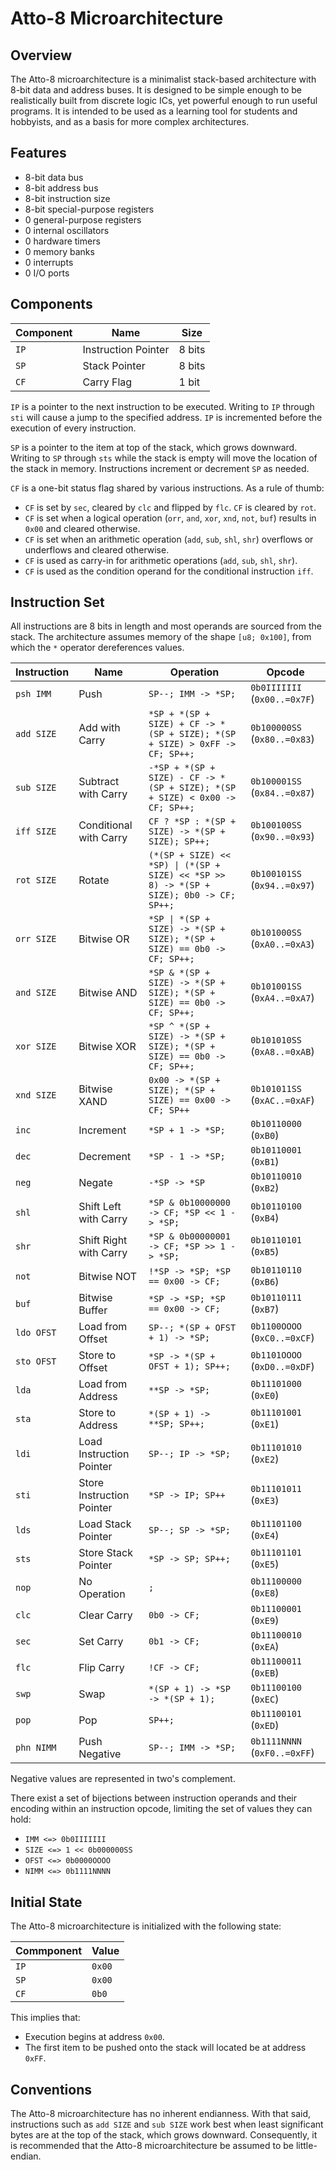 # Atto-8 Microarchitecture

## Overview

The Atto-8 microarchitecture is a minimalist stack-based architecture with 8-bit data and address buses. It is designed to be simple enough to be realistically built from discrete logic ICs, yet powerful enough to run useful programs. It is intended to be used as a learning tool for students and hobbyists, and as a basis for more complex architectures.

## Features

- 8-bit data bus
- 8-bit address bus
- 8-bit instruction size
- 8-bit special-purpose registers
- 0 general-purpose registers
- 0 internal oscillators
- 0 hardware timers
- 0 memory banks
- 0 interrupts
- 0 I/O ports

## Components

| Component | Name                | Size   |
| --------- | ------------------- | ------ |
| `IP`      | Instruction Pointer | 8 bits |
| `SP`      | Stack Pointer       | 8 bits |
| `CF`      | Carry Flag          | 1 bit  |

`IP` is a pointer to the next instruction to be executed. Writing to `IP` through `sti` will cause a jump to the specified address. `IP` is incremented before the execution of every instruction.

`SP` is a pointer to the item at top of the stack, which grows downward. Writing to `SP` through `sts` while the stack is empty will move the location of the stack in memory. Instructions increment or decrement `SP` as needed.

`CF` is a one-bit status flag shared by various instructions. As a rule of thumb:

- `CF` is set by `sec`, cleared by `clc` and flipped by `flc`. `CF` is cleared by `rot`.
- `CF` is set when a logical operation (`orr`, `and`, `xor`, `xnd`, `not`, `buf`) results in `0x00` and cleared otherwise.
- `CF` is set when an arithmetic operation (`add`, `sub`, `shl`, `shr`) overflows or underflows and cleared otherwise.
- `CF` is used as carry-in for arithmetic operations (`add`, `sub`, `shl`, `shr`).
- `CF` is used as the condition operand for the conditional instruction `iff`.

## Instruction Set

All instructions are 8 bits in length and most operands are sourced from the stack. The architecture assumes memory of the shape `[u8; 0x100]`, from which the `*` operator dereferences values.

| Instruction | Name                      | Operation                                                                               | Opcode                       |
| ----------- | ------------------------- | --------------------------------------------------------------------------------------- | ---------------------------- |
| `psh IMM`   | Push                      | `SP--; IMM -> *SP;`                                                                     | `0b0IIIIIII` (`0x00..=0x7F`) |
| `add SIZE`  | Add with Carry            | `*SP + *(SP + SIZE) + CF -> *(SP + SIZE); *(SP + SIZE) > 0xFF -> CF; SP++;`             | `0b100000SS` (`0x80..=0x83`) |
| `sub SIZE`  | Subtract with Carry       | `-*SP + *(SP + SIZE) - CF -> *(SP + SIZE); *(SP + SIZE) < 0x00 -> CF; SP++;`            | `0b100001SS` (`0x84..=0x87`) |
| `iff SIZE`  | Conditional with Carry    | `CF ? *SP : *(SP + SIZE) -> *(SP + SIZE); SP++;`                                        | `0b100100SS` (`0x90..=0x93`) |
| `rot SIZE`  | Rotate                    | `(*(SP + SIZE) << *SP) \| (*(SP + SIZE) << *SP >> 8) -> *(SP + SIZE); 0b0 -> CF; SP++;` | `0b100101SS` (`0x94..=0x97`) |
| `orr SIZE`  | Bitwise OR                | `*SP \| *(SP + SIZE) -> *(SP + SIZE); *(SP + SIZE) == 0b0 -> CF; SP++;`                 | `0b101000SS` (`0xA0..=0xA3`) |
| `and SIZE`  | Bitwise AND               | `*SP & *(SP + SIZE) -> *(SP + SIZE); *(SP + SIZE) == 0b0 -> CF; SP++;`                  | `0b101001SS` (`0xA4..=0xA7`) |
| `xor SIZE`  | Bitwise XOR               | `*SP ^ *(SP + SIZE) -> *(SP + SIZE); *(SP + SIZE) == 0b0 -> CF; SP++;`                  | `0b101010SS` (`0xA8..=0xAB`) |
| `xnd SIZE`  | Bitwise XAND              | `0x00 -> *(SP + SIZE); *(SP + SIZE) == 0x00 -> CF; SP++`                                | `0b101011SS` (`0xAC..=0xAF`) |
| `inc`       | Increment                 | `*SP + 1 -> *SP;`                                                                       | `0b10110000` (`0xB0`)        |
| `dec`       | Decrement                 | `*SP - 1 -> *SP;`                                                                       | `0b10110001` (`0xB1`)        |
| `neg`       | Negate                    | `-*SP -> *SP`                                                                           | `0b10110010` (`0xB2`)        |
| `shl`       | Shift Left with Carry     | `*SP & 0b10000000 -> CF; *SP << 1 -> *SP;`                                              | `0b10110100` (`0xB4`)        |
| `shr`       | Shift Right with Carry    | `*SP & 0b00000001 -> CF; *SP >> 1 -> *SP;`                                              | `0b10110101` (`0xB5`)        |
| `not`       | Bitwise NOT               | `!*SP -> *SP; *SP == 0x00 -> CF;`                                                       | `0b10110110` (`0xB6`)        |
| `buf`       | Bitwise Buffer            | `*SP -> *SP; *SP == 0x00 -> CF;`                                                        | `0b10110111` (`0xB7`)        |
| `ldo OFST`  | Load from Offset          | `SP--; *(SP + OFST + 1) -> *SP;`                                                        | `0b1100OOOO` (`0xC0..=0xCF`) |
| `sto OFST`  | Store to Offset           | `*SP -> *(SP + OFST + 1); SP++;`                                                        | `0b1101OOOO` (`0xD0..=0xDF`) |
| `lda`       | Load from Address         | `**SP -> *SP;`                                                                          | `0b11101000` (`0xE0`)        |
| `sta`       | Store to Address          | `*(SP + 1) -> **SP; SP++;`                                                              | `0b11101001` (`0xE1`)        |
| `ldi`       | Load Instruction Pointer  | `SP--; IP -> *SP;`                                                                      | `0b11101010` (`0xE2`)        |
| `sti`       | Store Instruction Pointer | `*SP -> IP; SP++`                                                                       | `0b11101011` (`0xE3`)        |
| `lds`       | Load Stack Pointer        | `SP--; SP -> *SP;`                                                                      | `0b11101100` (`0xE4`)        |
| `sts`       | Store Stack Pointer       | `*SP -> SP; SP++;`                                                                      | `0b11101101` (`0xE5`)        |
| `nop`       | No Operation              | `;`                                                                                     | `0b11100000` (`0xE8`)        |
| `clc`       | Clear Carry               | `0b0 -> CF;`                                                                            | `0b11100001` (`0xE9`)        |
| `sec`       | Set Carry                 | `0b1 -> CF;`                                                                            | `0b11100010` (`0xEA`)        |
| `flc`       | Flip Carry                | `!CF -> CF;`                                                                            | `0b11100011` (`0xEB`)        |
| `swp`       | Swap                      | `*(SP + 1) -> *SP -> *(SP + 1);`                                                        | `0b11100100` (`0xEC`)        |
| `pop`       | Pop                       | `SP++;`                                                                                 | `0b11100101` (`0xED`)        |
| `phn NIMM`  | Push Negative             | `SP--; IMM -> *SP;`                                                                     | `0b1111NNNN` (`0xF0..=0xFF`) |

Negative values are represented in two's complement.

There exist a set of bijections between instruction operands and their encoding within an instruction opcode, limiting the set of values they can hold:

- `IMM <=> 0b0IIIIIII`
- `SIZE <=> 1 << 0b000000SS`
- `OFST <=> 0b0000OOOO`
- `NIMM <=> 0b1111NNNN`

## Initial State

The Atto-8 microarchitecture is initialized with the following state:

| Commponent | Value  |
| ---------- | ------ |
| `IP`       | `0x00` |
| `SP`       | `0x00` |
| `CF`       | `0b0`  |

This implies that:

- Execution begins at address `0x00`.
- The first item to be pushed onto the stack will located be at address `0xFF`.

## Conventions

The Atto-8 microarchitecture has no inherent endianness. With that said, instructions such as `add SIZE` and `sub SIZE` work best when least significant bytes are at the top of the stack, which grows downward. Consequently, it is recommended that the Atto-8 microarchitecture be assumed to be little-endian.

